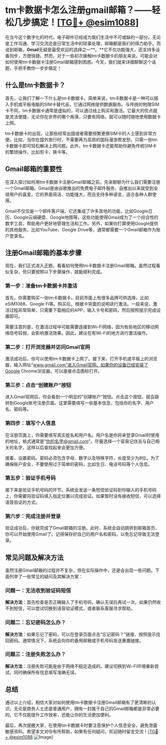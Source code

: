 # tm卡数据卡怎么注册gmail邮箱？——轻松几步搞定！[[TG💪+ @esim1088](https://t.me/s/esim1088)]

在当今这个数字化的时代，电子邮件已经成为我们生活中不可或缺的一部分。无论是工作沟通、学习交流还是日常生活中的琐事处理，邮箱都是我们的得力助手。而说到邮箱，**Gmail**无疑是最受欢迎的选择之一**。**它不仅功能强大，还支持多设备同步，方便快捷。然而，对于一些初次接触tm卡数据卡的朋友来说，可能会对如何使用tm卡数据卡注册Gmail邮箱感到困惑。今天，我们就来详细聊聊这个话题，手把手教你一步步搞定！

## 什么是tm卡数据卡？

首先，让我们了解一下什么是tm卡数据卡。简单来说，tm卡数据卡是一种可以插入手机或平板电脑的SIM卡替代品，它通过网络提供数据服务。与传统的物理SIM卡不同，tm卡数据卡通常是虚拟的，可以通过线上购买和激活。它最大的优点就是灵活便捷，无论你在世界的哪个角落，只要有网络，就可以随时随地使用数据卡上网。

tm卡数据卡的出现，让那些经常出国或者需要频繁更换SIM卡的人士感到非常方便。比如，当你在国外旅行时，不需要再为高昂的国际漫游费发愁，只需一张tm卡数据卡即可轻松解决上网问题。此外，tm卡数据卡还能帮助你避免传统SIM卡的繁琐操作，比如剪卡、换卡等。

## Gmail邮箱的重要性

在深入探讨如何用tm卡数据卡注册Gmail邮箱之前，先来聊聊为什么我们需要注册一个Gmail邮箱。Gmail是由谷歌推出的免费电子邮件服务，自推出以来就受到全球用户的喜爱。它的界面简洁、功能强大，而且支持多种语言，适合各种人群使用。

Gmail不仅仅是一个邮件客户端，它还集成了许多其他的功能，比如Google日历、Google云端硬盘、Google地图等。这些功能使得Gmail成为了一个综合性的数字工具，帮助用户更好地管理生活和工作。另外，如果你打算使用Google提供的其他服务，比如YouTube、Google Drive等，通常都需要一个Gmail邮箱作为账户登录名。

## 注册Gmail邮箱的基本步骤

现在，我们正式进入正题，看看如何使用tm卡数据卡注册Gmail邮箱。虽然过程看似复杂，但只要按照以下步骤操作，就能顺利完成。

### 第一步：准备tm卡数据卡并激活

首先，你需要购买一张tm卡数据卡。目前市面上有很多品牌可供选择，比如eSIM1088、Google Fi等。购买后，根据卡背面的说明进行激活。一般来说，激活过程非常简单，只需要下载相应的APP，输入卡号和密码，然后按照提示完成设置即可。

需要注意的是，在激活过程中可能需要连接到Wi-Fi网络，因为有些地区的移动网络信号较弱，会影响激活效果。因此，建议在有Wi-Fi的地方进行激活操作。

### 第二步：打开浏览器并访问Gmail官网

激活成功后，你可以使用tm卡数据卡上网了。接下来，打开手机或平板上的浏览器，输入网址“www.gmail.com”进入Gmail官网。如果你的设备已经安装了Google Chrome浏览器，可以直接点击图标打开。

### 第三步：点击“创建账户”按钮

进入Gmail官网后，你会看到一个明显的“创建账户”按钮。点击这个按钮，就会跳转到Google账号注册页面。这里需要填写一些基本信息，包括你的名字、用户名、密码等。

### 第四步：填写个人信息

在注册页面上，你需要填写真实姓名和用户名。用户名是你将来登录Gmail时使用的地址，格式通常是“你的名字@gmail.com”。尽量选择一个容易记住且与自己相关的名字，这样以后查找起来会更加方便。

接着，设置密码。密码必须包含字母、数字以及特殊字符，长度至少为8位。为了确保账户安全，不要使用过于简单的密码，比如生日、电话号码等个人信息。

### 第五步：验证手机号码

接下来是验证手机号码的环节。系统会发送一条短信验证码到你输入的手机号码上，你需要将验证码填入指定位置以完成验证。如果暂时没有接收短信，可以选择语音验证的方式。

### 第六步：完成注册并登录

验证成功后，你就完成了Gmail邮箱的注册。此时，系统会自动跳转到邮箱首页，你可以开始使用Gmail了。记得保存好自己的用户名和密码，以免忘记导致无法登录。

## 常见问题及解决方法

虽然注册Gmail邮箱的过程并不复杂，但在实际操作中，还是会出现一些问题。下面列举了一些常见的疑问及其解决方案：

### 问题一：无法收到验证码短信

**解决方法**：首先检查是否正确输入了手机号码，确认无误后再试一次。如果仍然收不到短信，可以尝试切换到语音验证模式，或者联系客服寻求帮助。

### 问题二：忘记密码怎么办？

**解决方法**：如果忘记了密码，可以在登录页面点击“忘记密码？”链接，按照提示找回密码。通常情况下，系统会向你的备用邮箱或手机号码发送重置链接。

### 问题三：注册失败怎么办？

**解决方法**：注册失败可能是由于网络不稳定造成的。建议切换到Wi-Fi环境重新尝试，同时确保所有信息填写准确无误。

## 总结

通过以上介绍，相信大家对如何使用tm卡数据卡注册Gmail邮箱有了更清晰的认识。无论是商务人士还是普通用户，拥有一封属于自己的Gmail邮箱都是非常必要的。它不仅能提升工作效率，还能让你的生活更加便利。

最后，再次提醒大家，在使用tm卡数据卡时要注意保护个人信息安全，避免泄露敏感资料。希望本文对你有所帮助，如果有任何疑问，欢迎随时留言交流！[[TG💪+ @esim1088](https://t.me/s/esim1088) ![Image](https://i.postimg.cc/4NQfJmqS/Snipaste-2025-05-13-00-14-12.png)]